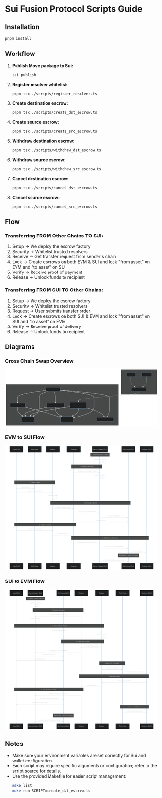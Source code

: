 # Sui Fusion Protocol Scripts Guide

## Installation

```bash
pnpm install
```

## Workflow

1. **Publish Move package to Sui:**

    ```bash
    sui publish
    ```

2. **Register resolver whitelist:**

    ```bash
    pnpm tsx ./scripts/register_resolver.ts
    ```

3. **Create destination escrow:**

    ```bash
    pnpm tsx ./scripts/create_dst_escrow.ts
    ```

4. **Create source escrow:**

    ```bash
    pnpm tsx ./scripts/create_src_escrow.ts
    ```

5. **Withdraw destination escrow:**

    ```bash
    pnpm tsx ./scripts/withdraw_dst_escrow.ts
    ```

6. **Withdraw source escrow:**

    ```bash
    pnpm tsx ./scripts/withdraw_src_escrow.ts
    ```

7. **Cancel destination escrow:**

    ```bash
    pnpm tsx ./scripts/cancel_dst_escrow.ts
    ```

8. **Cancel source escrow:**
    ```bash
    pnpm tsx ./scripts/cancel_src_escrow.ts
    ```

## Flow

### Transferring FROM Other Chains TO SUI:

1. Setup → We deploy the escrow factory
2. Security → Whitelist trusted resolvers
3. Receive → Get transfer request from sender's chain
4. Lock → Create escrows on both EVM & SUI and lock
   "from asset" on EVM and "to asset" on SUI
5. Verify → Receive proof of payment
6. Release → Unlock funds to recipient

### Transferring FROM SUI TO Other Chains:

1. Setup → We deploy the escrow factory
2. Security → Whitelist trusted resolvers
3. Request → User submits transfer order
4. Lock → Create escrows on both SUI & EVM and lock
   "from asset" on SUI and "to asset" on EVM
5. Verify → Receive proof of delivery
6. Release → Unlock funds to recipient

## Diagrams

### Cross Chain Swap Overview
![Cross Chain Swap Diagram](./Cross%20Chain%20Swap%20Diagram.svg)

### EVM to SUI Flow
![EVM to SUI](./evm-to-sui.svg)

### SUI to EVM Flow
![SUI to EVM](./sui-to-evm.svg)

## Notes

- Make sure your environment variables are set correctly for Sui and wallet configuration.
- Each script may require specific arguments or configuration; refer to the script source for details.
- Use the provided Makefile for easier script management:
    ```bash
    make list
    make run SCRIPT=create_dst_escrow.ts
    ```
